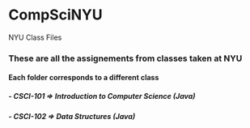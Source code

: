 # CompSciNYU
NYU Class Files

### These are all the assignements from classes taken at NYU 

#### Each folder corresponds to a different class
#####    - CSCI-101 => Introduction to Computer Science (Java)
#####    - CSCI-102 => Data Structures (Java)

